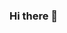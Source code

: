 ### Hi there 👋

<!--
**syntialai/syntialai** is a ✨ _special_ ✨ repository because its `README.md` (this file) appears on your GitHub profile.

### My Skills

<p>
<img src="https://img.shields.io/badge/java-%23ED8B00.svg?&style=flat-square&logo=java&logoColor=white"/>
<img src="https://img.shields.io/badge/c++%20-%2300599C.svg?&style=flat-square&logo=c%2B%2B&ogoColor=white"/>
<img src="https://img.shields.io/badge/c%20-%2300599C.svg?&style=flat-square&logo=c&logoColor=white"/>
<img src="https://img.shields.io/badge/css3%20-%231572B6.svg?&style=flat-square&logo=css3&logoColor=white"/>
<img src="https://img.shields.io/badge/html5%20-%23E34F26.svg?&style=flat-square&logo=html5&logoColor=white"/>
<img src="https://img.shields.io/badge/bootstrap%20-%23563D7C.svg?&style=flat-square&logo=bootstrap&logoColor=white"/>
<img src="https://img.shields.io/badge/vuejs%20-%2335495e.svg?&style=flat-square&logo=vue.js&logoColor=%234FC08D"/>
<img src="https://img.shields.io/badge/git%20-%23F05033.svg?&style=flat-square&logo=git&logoColor=white"/>
<img src="https://img.shields.io/badge/github%20-%23121011.svg?&style=flat-square&logo=github&logoColor=white"/>
<img src="https://img.shields.io/badge/bitbucket%20-%230047B3.svg?&style=flat-square&logo=bitbucket&logoColor=white"/>
</p>

### Gihub Stats
<p><img src="https://github-readme-stats.vercel.app/api?username=syntialai&amp;show_icons=true&amp;count_private=true&amp;theme=cobalt" alt="GitHub Stats"></p>

### Top Languages
<p><img src="https://github-readme-stats.vercel.app/api/top-langs/?username=syntialai&amp;layout=compact" alt="Top Languages"></p>

---

Reach me at: https://www.linkedin.com/in/syntia-lai-232b11190/
